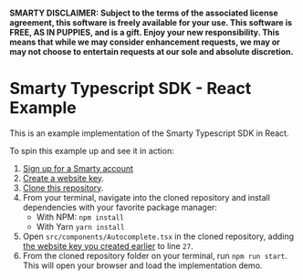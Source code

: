 #### SMARTY DISCLAIMER: Subject to the terms of the associated license agreement, this software is freely available for your use. This software is FREE, AS IN PUPPIES, and is a gift. Enjoy your new responsibility. This means that while we may consider enhancement requests, we may or may not choose to entertain requests at our sole and absolute discretion.

# Smarty Typescript SDK - React Example

This is an example implementation of the Smarty Typescript SDK in React.

To spin this example up and see it in action:

1. [Sign up for a Smarty account](https://www.smarty.com/pricing)
2. [Create a website key](https://www.smarty.com/account/keys).
3. [Clone this repository](https://github.com/smartystreets/smartystreets-javascript-sdk-react-example).
4. From your terminal, navigate into the cloned repository and install dependencies with your favorite package manager:
    - With NPM: `npm install`
    - With Yarn `yarn install`
5. Open `src/components/Autocomplete.tsx` in the cloned repository, adding [the website key you created earlier](https://www.smarty.com/account/keys) to line `27`.
6. From the cloned repository folder on your terminal, run `npm run start`. This will open your browser and load the implementation demo.
